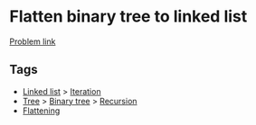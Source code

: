 # Flatten binary tree to linked list

[Problem link](https://leetcode.com/problems/flatten-binary-tree-to-linked-list)

## Tags

* [Linked list](/README.md#Linked_list) > [Iteration](/README.md#Linked_list-Iteration)
* [Tree](/README.md#Tree) > [Binary tree](/README.md#Tree-Binary_tree) > [Recursion](/README.md#Tree-Binary_tree-Recursion)
* [Flattening](/README.md#Flattening)
